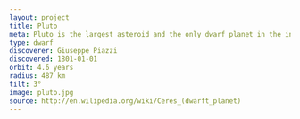 ```yaml
---
layout: project
title: Pluto
meta: Pluto is the largest asteroid and the only dwarf planet in the inner 
type: dwarf
discoverer: Giuseppe Piazzi
discovered: 1801-01-01
orbit: 4.6 years
radius: 487 km
tilt: 3°
image: pluto.jpg
source: http://en.wilipedia.org/wiki/Ceres_(dwarft_planet)
---
```

